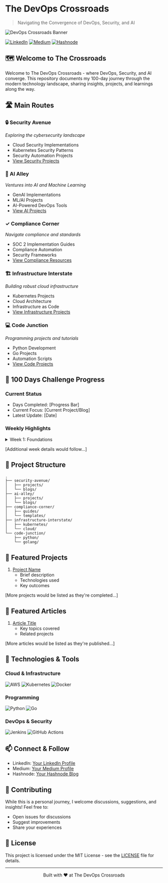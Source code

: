 # The DevOps Crossroads

> Navigating the Convergence of DevOps, Security, and AI

![DevOps Crossroads Banner](assets/banner.png)

[![LinkedIn](https://img.shields.io/badge/LinkedIn-Connect-blue.svg)](your-linkedin-url)
[![Medium](https://img.shields.io/badge/Medium-Follow-black.svg)](your-medium-url)
[![Hashnode](https://img.shields.io/badge/Hashnode-Follow-blue.svg)](your-hashnode-url)

## 🗺️ Welcome to The Crossroads

Welcome to The DevOps Crossroads - where DevOps, Security, and AI converge. This repository documents my 100-day journey through the modern technology landscape, sharing insights, projects, and learnings along the way.

## 🛣️ Main Routes

### 🔒 Security Avenue
*Exploring the cybersecurity landscape*
- Cloud Security Implementations
- Kubernetes Security Patterns
- Security Automation Projects
- [View Security Projects](./security-avenue/)

### 🤖 AI Alley
*Ventures into AI and Machine Learning*
- GenAI Implementations
- ML/AI Projects
- AI-Powered DevOps Tools
- [View AI Projects](./ai-alley/)

### ✓ Compliance Corner
*Navigate compliance and standards*
- SOC 2 Implementation Guides
- Compliance Automation
- Security Frameworks
- [View Compliance Resources](./compliance-corner/)

### 🏗️ Infrastructure Interstate
*Building robust cloud infrastructure*
- Kubernetes Projects
- Cloud Architecture
- Infrastructure as Code
- [View Infrastructure Projects](./infrastructure-interstate/)

### 💻 Code Junction
*Programming projects and tutorials*
- Python Development
- Go Projects
- Automation Scripts
- [View Code Projects](./code-junction/)

## 📅 100 Days Challenge Progress

### Current Status
- Days Completed: [Progress Bar]
- Current Focus: [Current Project/Blog]
- Latest Update: [Date]

### Weekly Highlights
<details>
<summary>Week 1: Foundations</summary>

- [Day 1: Introduction to DevOps: Bridging Development and Operations](./blogs/day1.md)
- [Day 2: Getting Started with AWS IAM Policies](./blogs/day2.md)
- [Day 3: AWS IAM Basics Project](./projects/day3/)
- More...
</details>

[Additional week details would follow...]

## 🎯 Project Structure

```
.
├── security-avenue/
│   ├── projects/
│   └── blogs/
├── ai-alley/
│   ├── projects/
│   └── blogs/
├── compliance-corner/
│   ├── guides/
│   └── templates/
├── infrastructure-interstate/
│   ├── kubernetes/
│   └── cloud/
└── code-junction/
    ├── python/
    └── golang/
```

## 🚀 Featured Projects

1. [Project Name](./link-to-project)
   - Brief description
   - Technologies used
   - Key outcomes

[More projects would be listed as they're completed...]

## 📖 Featured Articles

1. [Article Title](./link-to-article)
   - Key topics covered
   - Related projects

[More articles would be listed as they're published...]

## 🔧 Technologies & Tools

### Cloud & Infrastructure
![AWS](https://img.shields.io/badge/AWS-232F3E?style=flat&logo=amazon-aws&logoColor=white)
![Kubernetes](https://img.shields.io/badge/Kubernetes-326CE5?style=flat&logo=kubernetes&logoColor=white)
![Docker](https://img.shields.io/badge/Docker-2496ED?style=flat&logo=docker&logoColor=white)

### Programming
![Python](https://img.shields.io/badge/Python-3776AB?style=flat&logo=python&logoColor=white)
![Go](https://img.shields.io/badge/Go-00ADD8?style=flat&logo=go&logoColor=white)

### DevOps & Security
![Jenkins](https://img.shields.io/badge/Jenkins-D24939?style=flat&logo=jenkins&logoColor=white)
![GitHub Actions](https://img.shields.io/badge/GitHub_Actions-2088FF?style=flat&logo=github-actions&logoColor=white)

## 📫 Connect & Follow

- LinkedIn: [Your LinkedIn Profile](your-linkedin-url)
- Medium: [Your Medium Profile](your-medium-url)
- Hashnode: [Your Hashnode Blog](your-hashnode-url)

## 🤝 Contributing

While this is a personal journey, I welcome discussions, suggestions, and insights! Feel free to:
- Open issues for discussions
- Suggest improvements
- Share your experiences

## 📝 License

This project is licensed under the MIT License - see the [LICENSE](LICENSE) file for details.

---

<p align="center">Built with ❤️ at The DevOps Crossroads</p>
